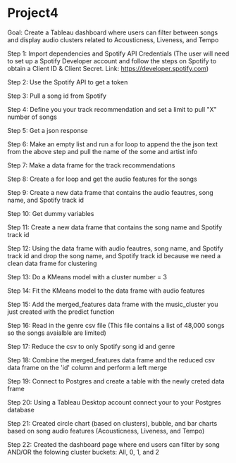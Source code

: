 # Project4

Goal: Create a Tableau dashboard where users can filter between songs and display audio clusters related to Acousticness, Liveness, and Tempo 

Step 1: Import dependencies and Spotify API Credentials (The user will need to set up a Spotify Developer account and follow the steps on Spotify to obtain a Client ID & Client Secret. Link: https://developer.spotify.com)

Step 2: Use the Spotify API to get a token 

Step 3: Pull a song id from Spotify 

Step 4: Define you your track recommendation and set a limit to pull "X" number of songs

Step 5: Get a json response 

Step 6: Make an empty list and run a for loop to append the the json text from the above step and pull the name of the some and artist info

Step 7: Make a data frame for the track recommendations

Step 8: Create a for loop and get the audio features for the songs

Step 9: Create a new data frame that contains the audio feautres, song name, and Spotify track id

Step 10: Get dummy variables 

Step 11: Create a new data frame that contains the song name and Spotify track id

Step 12: Using the data frame with audio feautres, song name, and Spotify track id and drop the song name, and Spotify track id because we need a clean data frame for clustering

Step 13: Do a KMeans model with a cluster number = 3 

Step 14: Fit the KMeans model to the data frame with audio features

Step 15: Add the merged_features data frame with the music_cluster you just created with the predict function

Step 16: Read in the genre csv file (This file contains a list of 48,000 songs so the songs avaialble are limited)

Step 17: Reduce the csv to only Spotify song id and genre

Step 18: Combine the merged_features data frame and the reduced csv data frame on the 'id' column and perform a left merge

Step 19: Connect to Postgres and create a table with the newly creted data frame 

Step 20: Using a Tableau Desktop account connect your to your Postgres database

Step 21: Created circle chart (based on clusters), bubble, and bar charts based on song audio features (Acousticness, Liveness, and Tempo)

Step 22: Created the dashboard page where end users can filter by song AND/OR the folowing cluster buckets: All, 0, 1, and 2




